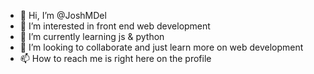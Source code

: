 - 👋 Hi, I’m @JoshMDel
- 👀 I’m interested in front end web development
- 🌱 I’m currently learning js & python
- 💞️ I’m looking to collaborate and just learn more on web development
- 📫 How to reach me is right here on the profile
